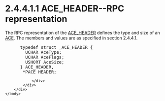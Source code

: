 <html dir="LTR" xmlns:mshelp="http://msdn.microsoft.com/mshelp" xmlns:ddue="http://ddue.schemas.microsoft.com/authoring/2003/5" xmlns:xlink="http://www.w3.org/1999/xlink" xmlns:tool="http://www.microsoft.com/tooltip">
    <head>
        <meta http-equiv="Content-Type" content="text/html; CHARSET=utf-8"></meta>
        <meta name="save" content="history"></meta>
        <title>2.4.4.1.1 ACE_HEADER--RPC representation</title>
        <xml>
            <mshelp:toctitle title="2.4.4.1.1 ACE_HEADER--RPC representation"></mshelp:toctitle>
            <mshelp:rltitle title="[MS-DTYP]: ACE_HEADER--RPC representation"></mshelp:rltitle>
            <mshelp:keyword index="A" term="66fe5ecd-f4e1-4a35-b7de-10e489a45a93"></mshelp:keyword>
            <mshelp:attr name="DCSext.ContentType" value="open specification"></mshelp:attr>
            <mshelp:attr name="AssetID" value="66fe5ecd-f4e1-4a35-b7de-10e489a45a93"></mshelp:attr>
            <mshelp:attr name="TopicType" value="kbRef"></mshelp:attr>
            <mshelp:attr name="DCSext.Title" value="[MS-DTYP]: ACE_HEADER--RPC representation" />
        </xml>
    </head>
    <body>
        <div id="header">
            <h1 class="heading">2.4.4.1.1 ACE_HEADER--RPC representation</h1>
        </div>
        <div id="mainSection">
            <div id="mainBody">
                <div id="allHistory" class="saveHistory"></div>
                <div id="sectionSection0" class="section" name="collapseableSection">
                    

<p>The RPC representation of the <a href="628ebb1d-c509-4ea0-a10f-77ef97ca4586.md">ACE_HEADER</a> defines the
type and size of an <a href="d06e5a81-176e-46c6-9cf7-9137aad4455e.md">ACE</a>.
The members and values are as specified in section 2.4.4.1.</p>

<dl>
<dd>
<div><pre> typedef struct _ACE_HEADER {
   UCHAR AceType;
   UCHAR AceFlags;
   USHORT AceSize;
 } ACE_HEADER,
  *PACE_HEADER;
</pre></div>
</dd></dl>


                </div>
            </div>
        </div>
    </body>
</html>
